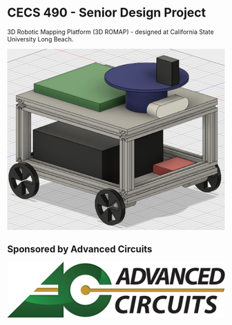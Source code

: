 
# CECS 490 - Senior Design Project
3D Robotic Mapping Platform (3D ROMAP) - designed at California State University Long Beach.

![alt text](https://github.com/LinuxGogley/3D-ROMAP/blob/master/3D-ROMAP-PRE-DESIGN.png "Pre-Design Mock-Up Assembly, full production assembly TBD")

## Sponsored by Advanced Circuits
![alt text](https://github.com/LinuxGogley/3D-ROMAP/blob/master/AC-Logo.png "Sponsored By Advanced Circuits")
